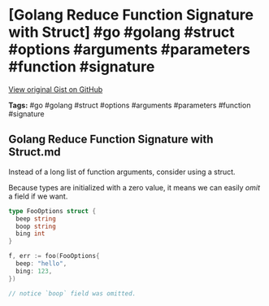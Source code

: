 # [Golang Reduce Function Signature with Struct] #go #golang #struct #options #arguments #parameters #function #signature

[View original Gist on GitHub](https://gist.github.com/Integralist/45d979cacde4d65e2c6c3298211f2719)

**Tags:** #go #golang #struct #options #arguments #parameters #function #signature

## Golang Reduce Function Signature with Struct.md

Instead of a long list of function arguments, consider using a struct.

Because types are initialized with a zero value, it means we can easily _omit_ a field if we want.

```go
type FooOptions struct { 
  beep string 
  boop string
  bing int
} 

f, err := foo(FooOptions{ 
  beep: "hello", 
  bing: 123, 
})

// notice `boop` field was omitted.
```

